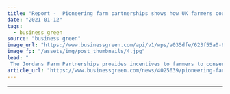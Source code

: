 ```yaml
---
title: "Report -  Pioneering farm partnerships shows how UK farmers could flourish post-Brexit"
date: "2021-01-12"
tags: 
  - business green
source: "business green"
image_url: "https://www.businessgreen.com/api/v1/wps/a035dfe/623f55a0-6af9-442a-b4a3-ad6d9caaaf1e/8/butterfly-credit-borchee-185x114.jpg"
image_fp: "/assets/img/post_thumbnails/4.jpg"
lead: "
 The Jordans Farm Partnerships provides incentives to farmers to conserve some of their land for nature leading to the creation of more than 4,000 hectares of wildlife habitat in the last five years, according to a new study ..."
article_url: "https://www.businessgreen.com/news/4025639/pioneering-farm-partnerships-uk-farmers-flourish-post-brexit-report-claims"
---
```


---
